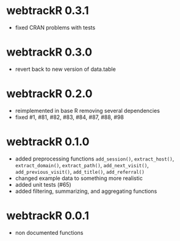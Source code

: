 # webtrackR 0.3.1

* fixed CRAN problems with tests

# webtrackR 0.3.0

* revert back to new version of data.table 

# webtrackR 0.2.0

* reimplemented in base R removing several dependencies
* fixed #1, #81, #82, #83, #84, #87, #88, #98

# webtrackR 0.1.0

* added preprocessing functions `add_session()`, `extract_host()`,
  `extract_domain()`, `extract_path()`, `add_next_visit()`,
  `add_previous_visit()`, `add_title()`, `add_referral()`
* changed example data to something more realistic
* added unit tests (#65)
* added filtering, summarizing, and aggregating functions

# webtrackR 0.0.1

* non documented functions
